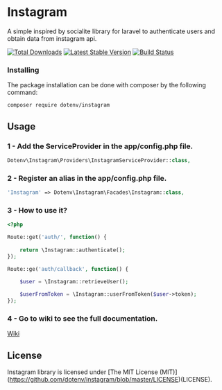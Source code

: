 # Instagram

A simple inspired by socialite library for laravel to authenticate users and obtain data from instagram api.

[![Total Downloads](https://poser.pugx.org/dotenv/instagram/downloads.svg)](https://packagist.org/packages/dotenv/instagram)
[![Latest Stable Version](https://poser.pugx.org/dotenv/instagram/v/stable.svg)](https://packagist.org/packages/dotenv/instagram)
[![Build Status](https://travis-ci.org/DotEnv/instagram.svg?branch=master)](https://travis-ci.org/DotEnv/instagram) 

### Installing
The package installation can be done with composer by the following command:

```shell
composer require dotenv/instagram
```

## Usage

### 1 - Add the ServiceProvider in the app/config.php file.

```php
Dotenv\Instagram\Providers\InstagramServiceProvider::class,

```

### 2 - Register an alias in the app/config.php file.

```php
'Instagram' => Dotenv\Instagram\Facades\Instagram::class,

```

### 3 - How to use it?

```php
<?php

Route::get('auth/', function() {
	
	return \Instagram::authenticate();
});

Route::ge('auth/callback', function() {
	
	$user = \Instagram::retrieveUser();

   	$userFromToken = \Instagram::userFromToken($user->token);
});

```

### 4 - Go to wiki to see the full documentation.

[Wiki](https://github.com/DotEnv/instagram/wiki)

## License

Instagram library is licensed under [The MIT License (MIT)] (https://github.com/dotenv/instagram/blob/master/LICENSE)(LICENSE).

